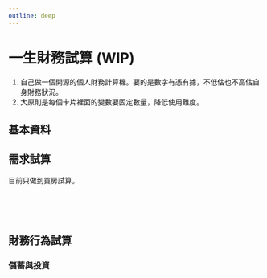 ```yaml
---
outline: deep
---
```


# 一生財務試算 (WIP)

1. 自己做一個開源的個人財務計算機。要的是數字有憑有據，不低估也不高估自身財務狀況。
2. 大原則是每個卡片裡面的變數要固定數量，降低使用難度。

## 基本資料
<!-- {{form}} -->
<el-form ref="ruleFormRef" :model="form" :rules="rules" label-width="auto">

<el-card v-if="checkedNeeds.includes('housing')">
    <template #header>
      <div class="card-header">
        <span>必填寫資料</span>
      </div>
    </template>
    <el-form ref="ruleFormRef" :model="form" :rules="rules" label-width="auto">
        <el-form-item label="出生日期" required prop="dateOfBirth">
             <el-date-picker
                v-model="form.dateOfBirth"
                type="date"
                placeholder="選擇出生日期"
            />
        </el-form-item>
        <el-form-item label="性別" required prop="town">
            <el-select v-model="form.town" placeholder="請選擇" :disabled="!form.county">
                <el-option v-for="item in towns":key="item.value":label="item.label" :value="item.value"/>
            </el-select>
        </el-form-item>
        <el-form-item label="居住縣市" required prop="county">
            <el-select v-model="form.county" placeholder="請選擇" @change="setTown($event)">
                <el-option v-for="item in counties":key="item.value":label="item.label" :value="item.value"/>
            </el-select>
        </el-form-item>
    </el-form>
    <template #footer>
        未來功能如果有註冊用戶的功能，就可以記錄試算結果。目前如果離開網頁所有項目就要重新填寫。
    </template>
</el-card>

## 需求試算

目前只做到買房試算。

<!-- <el-checkbox
    v-model="checkAll"
    :indeterminate="isIndeterminate"
    @change="handleCheckAllChange"
  >
    Check all
  </el-checkbox>
  <el-checkbox-group
    v-model="checkedNeeds"
    @change="handleCheckedNeedsChange"
  >
    <el-checkbox v-for="need in needs" :key="need" :label="need" :value="need">
      {{ need }}
    </el-checkbox>
</el-checkbox-group> -->
<br v-if="checkedNeeds.includes('housing')"/>
<el-card v-if="checkedNeeds.includes('housing')">
    <template #header>
      <div class="card-header">
        <span>買房試算</span>
      </div>
    </template>
    <el-form-item label="行政區" required prop="town">
        <el-select v-model="form.town" placeholder="請選擇" :disabled="!form.county">
            <el-option v-for="item in towns":key="item.value":label="item.label" :value="item.value"/>
        </el-select>
    </el-form-item>
    <el-form-item label="建物類別" required prop="buildingType">
        <el-select v-model="form.buildingType" placeholder="請選擇">
            <el-option v-for="item in buildingTypes":key="item.value":label="item.label" :value="item.value"/>
        </el-select>
    </el-form-item>
    <el-form-item label="屋齡[年]" required prop="buildingAge">
        <el-select v-model="form.buildingAge" placeholder="請選擇">
            <el-option v-for="item in buildingAges":key="item.value":label="item.label" :value="item.value"/>
        </el-select>
    </el-form-item>
    <template #footer>
        <el-button type="info" @click="calculateMortgage(ruleFormRef)">試算總價與利息</el-button>
        <!-- 資料來源：<a href="https://www.jcic.org.tw/openapi/swagger/index.html">財團法人金融聯合徵信中心 OpenAPI</a> -->
    </template>
</el-card>

<br v-if="checkedNeeds.includes('parenting')"/>
<el-card v-if="checkedNeeds.includes('parenting')">
    <template #header>
      <div class="card-header">
        <span>育兒試算</span>
      </div>
    </template>
    <el-form :model="form" label-width="auto">
        <el-form-item label="縣市" :span="10">
            <el-select v-model="form.county" placeholder="請選擇" @change="setTown($event)">
                <el-option v-for="item in counties":key="item.value":label="item.label" :value="item.value"/>
            </el-select>
        </el-form-item>
        <el-form-item label="行政區" :span="10">
            <el-select v-model="form.town" placeholder="請選擇">
                <el-option v-for="item in towns":key="item.value":label="item.label" :value="item.value"/>
            </el-select>
        </el-form-item>
    </el-form>
    <template #footer>
        <ul>
            <li>資料來源：
                <a href="https://data.gov.tw/dataset/108265">
                    家庭收支調查-平均每戶可支配所得及消費支出依可支配所得按戶數五等分位分及經濟戶長年齡組別分
                </a>
            </li>
            <li>
                藉由夫妻與核心的支出與人口差異，粗估家庭中每個需要受照顧的人口平均每月需要多少支出。
            </li>
        </ul>
    </template>
</el-card>
<br v-if="checkedNeeds.includes('retirement')"/>
<el-card v-if="checkedNeeds.includes('retirement')">
    <template #header>
      <div class="card-header">
        <span>退休試算</span>
      </div>
    </template>
    <el-form :model="form" label-width="auto">
        <el-form-item label="縣市" :span="10">
            <el-select v-model="form.county" placeholder="請選擇" @change="setTown($event)">
                <el-option v-for="item in counties":key="item.value":label="item.label" :value="item.value"/>
            </el-select>
        </el-form-item>
        <el-form-item label="行政區" :span="10">
            <el-select v-model="form.town" placeholder="請選擇">
                <el-option v-for="item in towns":key="item.value":label="item.label" :value="item.value"/>
            </el-select>
        </el-form-item>
    </el-form>
    <template #footer>
        <ul>
            <li>資料來源：
                <a href="https://data.gov.tw/dataset/108265">
                    家庭收支調查-平均每戶可支配所得及消費支出依可支配所得按戶數五等分位分及經濟戶長年齡組別分
                </a>
            </li>
            <li>
                用65歲以上家戶支出除以該戶人數，藉此粗估每個長輩的平均開支。
            </li>
        </ul>
    </template>
</el-card>

## 財務行為試算

### 儲蓄與投資

</el-form>

<el-card>
    <el-form :model="form" label-width="auto">
    </el-form>
    <template #footer>
        資料來源：<a href="https://data.gov.tw/dataset/108265">家庭收支調查-平均每戶可支配所得及消費支出依可支配所得按戶數五等分位分及經濟戶長年齡組別分</a>
    </template>
</el-card>

<script setup>
import { onMounted, ref, reactive,} from 'vue'
import { ElMessage, ElMessageBox } from 'element-plus'
// 基本資料
const form = reactive({
    dateOfBirth: '1990-12-12',
    county: '',
    town: '',
    buildingType: '',
    buildingAge: ''
})
const rules = reactive({
    dateOfBirth:{ required: true, message: '請選擇', },
    county: { required: true, message: '請選擇', },
    town: { required: true, message: '請選擇', },
    buildingType:  { required: true, message: '請選擇', },
    buildingAge: { required: true, message: '請選擇', },
})
// 需求分析
const needs = ref(['housing', 'parenting', 'retirement'])
const checkedNeeds = ref(['housing',])
const checkAll = ref(false)
const isIndeterminate = ref(true)
const needMap = {
    housing: '買房',
    parenting: '育兒',
    retirement: '退休',
}
const handleCheckAllChange = (val) => {
  checkedCities.value = val ? needs : []
  isIndeterminate.value = false
}
const handleCheckedNeedsChange = (value) => {
  const checkedCount = value.length
  checkAll.value = checkedCount === needs.length
  isIndeterminate.value = checkedCount > 0 && checkedCount < needs.length
}
// 
const counties = ref([])
const townMap = reactive({})
const buildingTypes = ref([])
const buildingAges = ref([])
const towns = ref([])
const tableData = [
  {
    name: '單人房',
    date: '2016-05-03',
    address: 'No. 189, Grove St, Los Angeles',
  },
  {
    name: '雙人房',
    date: '2016-05-02',
    address: 'No. 189, Grove St, Los Angeles',
  },
  {
    name: '衛浴',
    date: '2016-05-04',
    address: 'No. 189, Grove St, Los Angeles',
  },
  {
    name: '客廳+餐廳',
    date: '2016-05-01',
    reference: 'https://law.moj.gov.tw/LawClass/LawAll.aspx?pcode=H0070037',
  },
]
// hooks
onMounted(async () => {
    let baseURL = ''
    // try {
    //     if(import.meta.env.MODE==='development'){
    //         const res = await fetch(`${import.meta.env.VITE_BASE_URL}/select`)
    //         const resJson = await res.json()
    //         counties.value = resJson.counties || []
    //         buildingTypes.value = resJson.buildingTypes || []
    //         buildingAges.value = resJson.buildingAges || []
    //         Object.assign(townMap, resJson.townMap)
    //     }
    // } 
    // catch (error) {
    //     // https://element-plus.org/en-US/component/message-box.html#message-box 
    //     ElMessageBox.alert(error.message, {
    //     confirmButtonText: '回講座排程',
    //     callback: (action) => {
    //             window.location.replace('/calendar');
    //         },
    //     })
    // }
})
// methods
const ruleFormRef = ref()
async function calculateMortgage(formEl){
    if (!formEl) return
    await formEl.validate((valid, fields) => {
        if (valid) {
            console.log('submit!')
        } else {
            console.log('error submit!', fields)
        }
    })
    const res = await fetch(`${import.meta.env.VITE_BASE_URL}/jcic/contract`, {
        method: 'post',
        body: JSON.stringify(form),
	    headers: {'Content-Type': 'application/json'}
    })
}
function setTown(county){
    towns.value = []
    if(county) {
        towns.value = townMap[county]
    }
}
</script>
